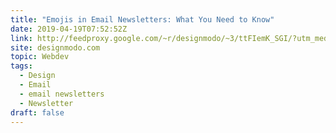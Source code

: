```yaml
---
title: "Emojis in Email Newsletters: What You Need to Know"
date: 2019-04-19T07:52:52Z
link: http://feedproxy.google.com/~r/designmodo/~3/ttFIemK_SGI/?utm_medium=RSS&utm_source=news.12bit.vn
site: designmodo.com
topic: Webdev
tags:
  - Design
  - Email
  - email newsletters
  - Newsletter
draft: false
---
```

